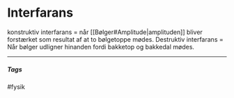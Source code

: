 # Interfarans

konstruktiv interfarans = når [[Bølger#Amplitude|amplituden]] bliver forstærket som resultat af at to bølgetoppe mødes.
Destruktiv interfarans = Når bølger udligner hinanden fordi bakketop og bakkedal mødes.




---
##### Tags
#fysik
